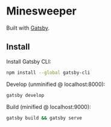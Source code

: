 # Minesweeper
Built with [Gatsby](https://www.gatsbyjs.org/).

## Install

Install Gatsby CLI:
```sh
npm install --global gatsby-cli
```

Develop (unminified @ localhost:8000):
```sh
gatsby develop
```

Build (minified @ localhost:9000):
```sh
gatsby build && gatsby serve
```
